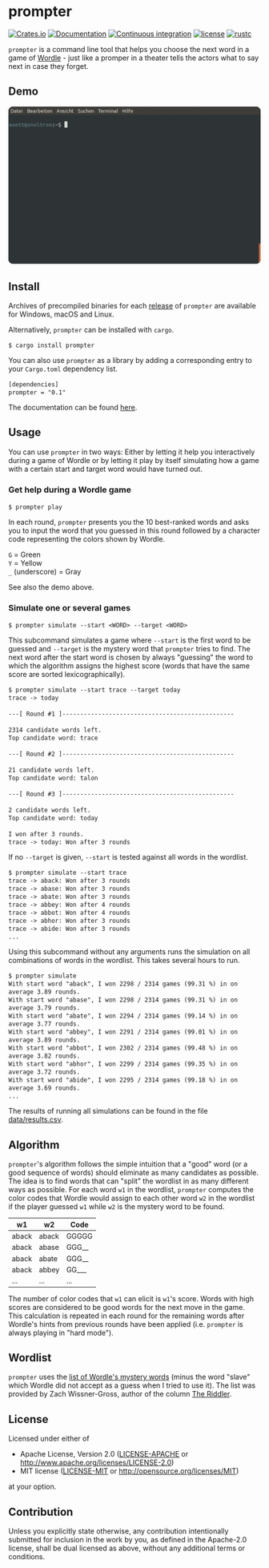 # prompter

[![Crates.io](https://img.shields.io/crates/v/prompter)](https://crates.io/crates/prompter)
[![Documentation](https://docs.rs/prompter/badge.svg)](https://docs.rs/prompter)
[![Continuous integration](https://github.com/noeddl/prompter/actions/workflows/ci.yml/badge.svg)](https://github.com/noeddl/prompter/actions/workflows/ci.yml)
[![license](https://img.shields.io/crates/l/prompter)](#license)
[![rustc](https://img.shields.io/badge/rustc-1.74+-lightgray.svg)](https://blog.rust-lang.org/2023/12/07/Rust-1.74.1.html)

`prompter` is a command line tool that helps you choose the next word in a game of [Wordle](https://www.nytimes.com/games/wordle/index.html) - just like a promper in a theater tells the actors what to say next in case they forget.

## Demo

![Demo of how prompter is run in the terminal](demo.gif)

## Install

Archives of precompiled binaries for each [release](https://github.com/noeddl/prompter/releases) of `prompter` are available for Windows, macOS and Linux.

Alternatively, `prompter` can be installed with `cargo`.

```
$ cargo install prompter
```

You can also use `prompter` as a library by adding a corresponding entry to your `Cargo.toml` dependency list.

```
[dependencies]
prompter = "0.1"
```

The documentation can be found [here](https://docs.rs/prompter/).

## Usage

You can use `prompter` in two ways: Either by letting it help you interactively during a game of Wordle or by letting it play by itself simulating how a game with a certain start and target word would have turned out.

### Get help during a Wordle game

```
$ prompter play
```

In each round, `prompter` presents you the 10 best-ranked words and asks you to input the word that you guessed in this round followed by a character code representing the colors shown by Wordle. 

`G` = Green \
`Y` = Yellow \
`_` (underscore) = Gray

See also the demo above.

### Simulate one or several games

```
$ prompter simulate --start <WORD> --target <WORD>
```

This subcommand simulates a game where `--start` is the first word to be guessed and `--target` is the mystery word that `prompter` tries to find. The next word after the start word is chosen by always "guessing" the word to which the algorithm assigns the highest score (words that have the same score are sorted lexicographically).

```
$ prompter simulate --start trace --target today
trace -> today

---[ Round #1 ]------------------------------------------------

2314 candidate words left.
Top candidate word: trace

---[ Round #2 ]------------------------------------------------

21 candidate words left.
Top candidate word: talon

---[ Round #3 ]------------------------------------------------

2 candidate words left.
Top candidate word: today

I won after 3 rounds.
trace -> today: Won after 3 rounds
```

If no `--target` is given, `--start` is tested against all words in the wordlist.

```
$ prompter simulate --start trace
trace -> aback: Won after 3 rounds
trace -> abase: Won after 3 rounds
trace -> abate: Won after 3 rounds
trace -> abbey: Won after 4 rounds
trace -> abbot: Won after 4 rounds
trace -> abhor: Won after 3 rounds
trace -> abide: Won after 3 rounds
...
```

Using this subcommand without any arguments runs the simulation on all combinations of words in the wordlist. This takes several hours to run.

```
$ prompter simulate
With start word "aback", I won 2298 / 2314 games (99.31 %) in on average 3.89 rounds.
With start word "abase", I won 2298 / 2314 games (99.31 %) in on average 3.79 rounds.
With start word "abate", I won 2294 / 2314 games (99.14 %) in on average 3.77 rounds.
With start word "abbey", I won 2291 / 2314 games (99.01 %) in on average 3.89 rounds.
With start word "abbot", I won 2302 / 2314 games (99.48 %) in on average 3.82 rounds.
With start word "abhor", I won 2299 / 2314 games (99.35 %) in on average 3.72 rounds.
With start word "abide", I won 2295 / 2314 games (99.18 %) in on average 3.69 rounds.
...
```

The results of running all simulations can be found in the file [data/results.csv](https://github.com/noeddl/prompter/blob/main/data/results.csv).

## Algorithm

`prompter`'s algorithm follows the simple intuition that a "good" word (or a good sequence of words) should eliminate as many candidates as possible. The idea is to find words that can "split" the wordlist in as many different ways as possible. For each word `w1` in the wordlist, `prompter` computes the color codes that Wordle would assign to each other word `w2` in the wordlist if the player guessed `w1` while `w2` is the mystery word to be found.

|  w1   |  w2   | Code  |
|-------|-------|-------|
| aback | aback | GGGGG |
| aback | abase | GGG\_\_ |
| aback | abate | GGG\_\_ |
| aback | abbey | GG\_\_\_ |
| ...   | ...   | ...   |

The number of color codes that `w1` can elicit is `w1`'s score. Words with high scores are considered to be good words for the next move in the game. This calculation is repeated in each round for the remaining words after Wordle's hints from previous rounds have been applied (i.e. `prompter` is always playing in "hard mode").

## Wordlist

`prompter` uses the [list of Wordle's mystery words](https://docs.google.com/spreadsheets/d/1-M0RIVVZqbeh0mZacdAsJyBrLuEmhKUhNaVAI-7pr2Y/edit#gid=0) (minus the word "slave" which Wordle did not accept as a guess when I tried to use it). The list was provided by Zach Wissner-Gross, author of the column [The Riddler](https://fivethirtyeight.com/features/when-the-riddler-met-wordle/).

## License

Licensed under either of

 * Apache License, Version 2.0
   ([LICENSE-APACHE](LICENSE-APACHE) or http://www.apache.org/licenses/LICENSE-2.0)
 * MIT license
   ([LICENSE-MIT](LICENSE-MIT) or http://opensource.org/licenses/MIT)

at your option.

## Contribution

Unless you explicitly state otherwise, any contribution intentionally submitted
for inclusion in the work by you, as defined in the Apache-2.0 license, shall be
dual licensed as above, without any additional terms or conditions.